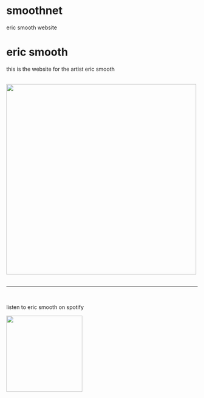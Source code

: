# smoothnet
eric smooth website
<!doctype html>
<html>
	<head>
		<link rel="stylesheet"
		href="style"
	</head>
	<body>
		<h1>eric smooth</h1>
		<p>this is the website for the artist eric smooth </p>
		<br>
		<img src="pics/deer.jpg" class = "deer" width = "500" height = "500">
		<br>
		<br>
		<hr>
		<br>
		<p>listen to eric smooth on spotify</p>
			<a href = "https://open.spotify.com/album/0kNOYI7J4ZOlw1Pk8i9YTe?si=Ld57uxgPTgGw4UGYRDy0EA">
			<img src="pics/spotify.png" width = "200">
			</a>
	</body>
</html>
